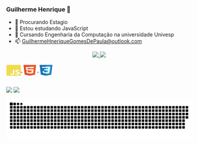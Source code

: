 ### Guilherme Henrique 👋



- 🔭 Procurando Estagio
- 🌱 Estou estudando JavaScript
- 💬 Cursando Engenharia da Computação na universidade Univesp
- 📫 GuilhermeHneriqueGomesDePaula@outlook.com

<div align="center">
  <a href="https://github.com/Henrique00110000">
  <img height="180em" src="https://github-readme-stats.vercel.app/api?username=Henrique00110000&show_icons=true&theme=dark&include_all_commits=true&count_private=true"/>
  <img height="180em" src="https://github-readme-stats.vercel.app/api/top-langs/?username=Henrique00110000&langs_count=8&theme=dark"/>
</div>
  
<div style="display: inline_block"><br>
  <img align="center" alt="Rafa-Js" height="30" width="40" src="https://raw.githubusercontent.com/devicons/devicon/master/icons/javascript/javascript-plain.svg">
  <img align="center" alt="Rafa-HTML" height="30" width="40" src="https://raw.githubusercontent.com/devicons/devicon/master/icons/html5/html5-original.svg">
  <img align="center" alt="Rafa-CSS" height="30" width="40" src="https://raw.githubusercontent.com/devicons/devicon/master/icons/css3/css3-original.svg">
</div>
  
  ##
 
<div> 
  <a href = "mailto:GuilhermeHneriqueGomesDePaula@outlook.com"><img src="https://img.shields.io/badge/Microsoft_Outlook-0078D4?style=for-the-badge&logo=microsoft-outlook&logoColor=white" target="_blank"></a>
  <a href="https://www.linkedin.com/in/guilherme-henrique-1b453b238/" target="_blank"><img src="https://img.shields.io/badge/-LinkedIn-%230077B5?style=for-the-badge&logo=linkedin&logoColor=white" target="_blank"></a> 
 
  ![Snake animation](https://github.com/Henrique00110000/Henrique00110000/blob/output/github-contribution-grid-snake.svg)
 
</div>
